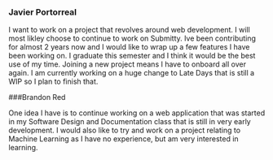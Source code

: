 ### Javier Portorreal

I want to work on a project that revolves around web development. I will most likley choose to continue to work on Submitty. Ive been contributing for almost 2 years now and I would like to wrap up a few features I have been working on. I graduate this semester and I think it would be the best use of my time. Joining a new project means I have to onboard all over again. I am currently working on a huge change to Late Days that is still a WIP so I plan to finish that.

###Brandon Red  

One idea I have is to continue working on a web application that was started in my Software Design and Documentation class that is still in very early development. I would also like to try and work on a project relating to Machine Learning as I have no experience, but am very interested in learning. 